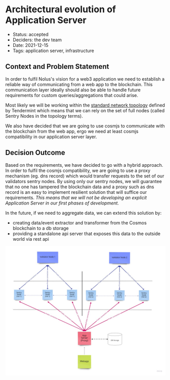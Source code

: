 # Architectural evolution of Application Server

- Status: accepted
- Deciders: the dev team
- Date: 2021-12-15
- Tags: application server, infrastructure

## Context and Problem Statement

In order to fulfil Nolus's vision for a web3 application we need to establish a reliable way of communicating from a web app to the blockchain. This communication layer ideally should also be able to handle future requirements for custom queries/aggregations that could arise.

Most likely we will be working within the [standard network topology](https://docs.tendermint.com/master/nodes/validators.html) defined by Tendermint which means that we can rely on the set of full nodes (called Sentry Nodes in the topology terms).

We also have decided that we are going to use cosmjs to communicate with the blockchain from the web app, ergo we need at least cosmjs compatibility in our application server layer.

## Decision Outcome

Based on the requirements, we have decided to go with a hybrid approach. In order to fulfil the cosmjs compatibility, we are going to use a proxy mechanism (eg. dns record) which would transfer requests to the set of our validators sentry nodes. By using only our sentry nodes, we will guarantee that no one has tampered the blockchain data and a proxy such as dns record is an easy to implement resilient solution that will suffice our requirements. _This means that we will not be developing an explicit Application Server in our first phases of development._

In the future, if we need to aggregate data, we can extend this solution by:
 - creating data/event extractor and transformer from the Cosmos blockchain to a db storage
 - providing a standalone api server that exposes this data to the outside world via rest api

 ![application server overview](diagrams/application_server.jpg)

